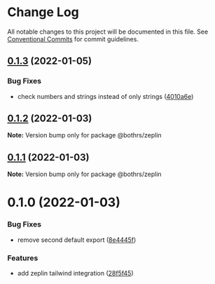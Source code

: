# Change Log

All notable changes to this project will be documented in this file.
See [Conventional Commits](https://conventionalcommits.org) for commit guidelines.

## [0.1.3](https://github.com/bothrs/open-source/compare/@bothrs/zeplin@0.1.2...@bothrs/zeplin@0.1.3) (2022-01-05)


### Bug Fixes

* check numbers and strings instead of only strings ([4010a6e](https://github.com/bothrs/open-source/commit/4010a6e6b01104df705c5674b622c33877dc8555))





## [0.1.2](https://github.com/bothrs/open-source/compare/@bothrs/zeplin@0.1.1...@bothrs/zeplin@0.1.2) (2022-01-03)

**Note:** Version bump only for package @bothrs/zeplin





## [0.1.1](https://github.com/bothrs/open-source/compare/@bothrs/zeplin@0.1.0...@bothrs/zeplin@0.1.1) (2022-01-03)

**Note:** Version bump only for package @bothrs/zeplin





# 0.1.0 (2022-01-03)


### Bug Fixes

* remove second default export ([8e4445f](https://github.com/bothrs/open-source/commit/8e4445fa40e2caef15922e517acf615adbb66ba2))


### Features

* add zeplin tailwind integration ([28f5f45](https://github.com/bothrs/open-source/commit/28f5f452b8c9d9ce3e8cd46764e8720d3e16fafe))
